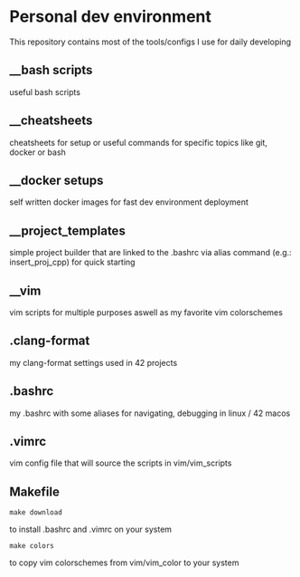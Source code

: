 # Personal dev environment

This repository contains most of the tools/configs I use for daily developing

## __bash scripts
useful bash scripts

## __cheatsheets
cheatsheets for setup or useful commands for specific topics like git, docker or bash

## __docker setups
self written docker images for fast dev environment deployment

## __project_templates
simple project builder that are linked to the .bashrc via alias command
(e.g.: insert_proj_cpp) for quick starting

## __vim
vim scripts for multiple purposes aswell as my favorite vim colorschemes

## .clang-format
my clang-format settings used in 42 projects

## .bashrc
my .bashrc with some aliases for navigating, debugging in linux / 42 macos

## .vimrc
vim config file that will source the scripts in vim/vim_scripts

## Makefile

    make download

to install .bashrc and .vimrc on your system

    make colors

to copy vim colorschemes from vim/vim_color to your system
